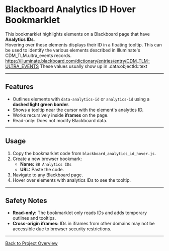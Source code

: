 # Blackboard Analytics ID Hover Bookmarklet

This bookmarklet highlights elements on a Blackboard page that have **Analytics IDs**.  
Hovering over these elements displays their ID in a floating tooltip.
This can be used to identify the various elements described in Illuminate's CDM_TLM.ultra_events records.
https://illuminate.blackboard.com/dictionary/entries/entry/CDM_TLM-ULTRA_EVENTS
These values usually show up in .data:objectId::text

---

## Features

- Outlines elements with `data-analytics-id` or `analytics-id` using a **dashed light green border**.
- Shows a tooltip near the cursor with the element's analytics ID.
- Works recursively inside **iframes** on the page.
- Read-only: Does not modify Blackboard data.

---

## Usage

1. Copy the bookmarklet code from `blackboard_analytics_id_hover.js`.
2. Create a new browser bookmark:
   - **Name:** `BB Analytics IDs`
   - **URL:** Paste the code.
3. Navigate to any Blackboard page.
4. Hover over elements with analytics IDs to see the tooltip.

---

## Safety Notes

- **Read-only:** The bookmarklet only reads IDs and adds temporary outlines and tooltips.
- **Cross-origin iframes:** IDs in iframes from other domains may not be accessible due to browser security restrictions.

---

[Back to Project Overview](../README.md)
